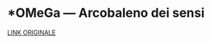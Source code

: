 # *OMeGa — Arcobaleno dei sensi

[LINK ORIGINALE](https://chatgpt.com/c/68ce5aef-70fc-832e-bcf0-2684e580159b)
